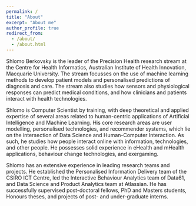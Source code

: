 ```yaml
---
permalink: /
title: "About"
excerpt: "About me"
author_profile: true
redirect_from: 
  - /about/
  - /about.html
---
```



Shlomo Berkovsky is the leader of the Precision Health research stream at the Centre for Health Informatics, Australian Institute of Health Innovation, Macquarie University. The stream focusses on the use of machine learning methods to develop patient models and personalised predictions of diagnosis and care. The stream also studies how sensors and physiological responses can predict medical conditions, and how clinicians and patients interact with health technologies. 

Shlomo is Computer Scientist by training, with deep theoretical and applied expertise of several areas related to human-centric applications of Artificial Intelligence and Machine Learning. His core research areas are user modelling, personalised technologies, and recommender systems, which lie on the intersection of Data Science and Human-Computer Interaction. As such, he studies how people interact online with information, technologies, and other people. He possesses solid experience in eHealth and mHealth applications, behaviour change technologies, and exergaming. 

Shlomo has an extensive experience in leading research teams and projects. He established the Personalised Information Delivery team of the CSIRO ICT Centre, led the Interactive Behaviour Analytics team of Data61, and Data Science and Product Analytics team at Atlassian. He has successfully supervised post-doctoral fellows, PhD and Masters students, Honours theses, and projects of post- and under-graduate interns.
